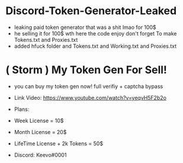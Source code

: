 # Discord-Token-Generator-Leaked
- leaking paid token generator that was a shit lmao for 100$
- he selling it for 100$ wth here the code enjoy don't forget To make Tokens.txt and Proxies.txt
- added hfuck folder and Tokens.txt and Working.txt and Proxies.txt

# ( Storm ) My Token Gen For Sell!

- you can buy my token gen now! full verifiy + captcha bypass 
- Link Video: https://www.youtube.com/watch?v=yeqvH5F2b2o
- Plans:
- Week License = 10$
- Month License = 20$
- LifeTime License + 2k Tokens = 50$

- Discord: Keevo#0001


